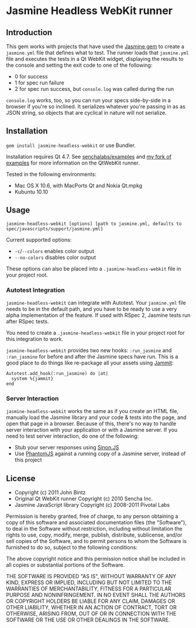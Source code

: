 # Jasmine Headless WebKit runner

## Introduction

This gem works with projects that have used the [Jasmine gem](https://github.com/pivotal/jasmine-gem) to 
create a `jasmine.yml` file that defines what to test. The runner loads that
`jasmine.yml` file and executes the tests in a Qt WebKit widget, displaying the results to the console and
setting the exit code to one of the following:

* 0 for success
* 1 for spec run failure
* 2 for spec run success, but `console.log` was called during the run

`console.log` works, too, so you can run your specs side-by-side in a browser if you're so inclined. It
serializes whatever you're passing in as as JSON string, so objects that are cyclical in nature will not
serialize.

## Installation

`gem install jasmine-headless-webkit` or use Bundler.

Installation requires Qt 4.7. See [senchalabs/examples](https://github.com/senchalabs/examples) and [my fork
of examples](https://github.com/johnbintz/examples) for more information on the QtWebKit runner.

Tested in the following environments:

* Mac OS X 10.6, with MacPorts Qt and Nokia Qt.mpkg
* Kubuntu 10.10

## Usage

    jasmine-headless-webkit [options] [path to jasmine.yml, defaults to spec/javascripts/support/jasmine.yml]

Current supported options:

* `-c`/`--colors` enables color output
* `--no-colors` disables color output

These options can also be placed into a `.jasmine-headless-webkit` file in your project root.

### Autotest Integration

`jasmine-headless-webkit` can integrate with Autotest. Your `jasmine.yml` file needs to be in the default
path, and you have to be ready to use a very alpha implementation of the feature. If used with RSpec 2,
Jasmine tests run after RSpec tests.

You need to create a `.jasmine-headless-webkit` file in your project root for this integration
to work.

`jasmine-headless-webkit` provides two new hooks: `:run_jasmine` and `:ran_jasmine` for before and after the
Jasmine specs have run. This is a good place to do things like re-package all your assets using 
[Jammit](http://documentcloud.github.com/jammit/):

    Autotest.add_hook(:run_jasmine) do |at|
      system %{jammit}
    end

### Server Interaction

`jasmine-headless-webkit` works the same as if you create an HTML file, manually load the Jasmine library and
your code & tests into the page, and open that page in a browser. Because of this, there's no way to handle
server interaction with your application or with a Jasmine server. If you need to test server interaction,
do one of the following:

* Stub your server responses using [Sinon.JS](http://sinonjs.org/)
* Use [PhantomJS](http://www.phantomjs.org/) against a running copy of a Jasmine server, instead of this project

## License

* Copyright (c) 2011 John Bintz
* Original Qt WebKit runner Copyright (c) 2010 Sencha Inc.
* Jasmine JavaScript library Copyright (c) 2008-2011 Pivotal Labs

Permission is hereby granted, free of charge, to any person obtaining a copy
of this software and associated documentation files (the "Software"), to deal
in the Software without restriction, including without limitation the rights
to use, copy, modify, merge, publish, distribute, sublicense, and/or sell
copies of the Software, and to permit persons to whom the Software is
furnished to do so, subject to the following conditions:

The above copyright notice and this permission notice shall be included in
all copies or substantial portions of the Software.

THE SOFTWARE IS PROVIDED "AS IS", WITHOUT WARRANTY OF ANY KIND, EXPRESS OR
IMPLIED, INCLUDING BUT NOT LIMITED TO THE WARRANTIES OF MERCHANTABILITY,
FITNESS FOR A PARTICULAR PURPOSE AND NONINFRINGEMENT. IN NO EVENT SHALL THE
AUTHORS OR COPYRIGHT HOLDERS BE LIABLE FOR ANY CLAIM, DAMAGES OR OTHER
LIABILITY, WHETHER IN AN ACTION OF CONTRACT, TORT OR OTHERWISE, ARISING FROM,
OUT OF OR IN CONNECTION WITH THE SOFTWARE OR THE USE OR OTHER DEALINGS IN
THE SOFTWARE.


